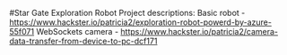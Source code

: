 #Star Gate Exploration Robot
Project descriptions:
Basic robot - https://www.hackster.io/patricia2/exploration-robot-powerd-by-azure-55f071
WebSockets camera - https://www.hackster.io/patricia2/camera-data-transfer-from-device-to-pc-dcf171
